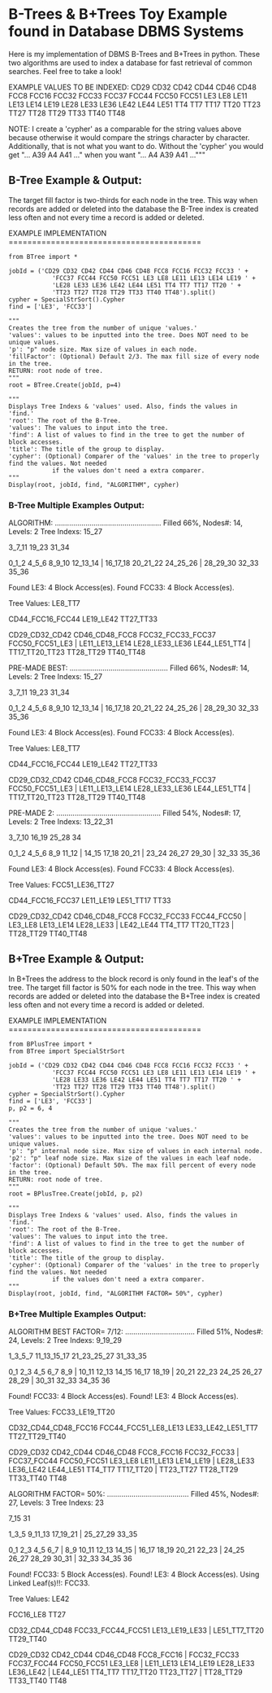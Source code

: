 # B-Trees & B+Trees Toy Example found in Database DBMS Systems

Here is my implementation of DBMS B-Trees and B+Trees in python. These two algorithms are used to index a database for fast retrieval of common searches. Feel free to take a look!

EXAMPLE VALUES TO BE INDEXED:
CD29 CD32 CD42 CD44 CD46 CD48 FCC8 FCC16 FCC32 FCC33 FCC37 FCC44 FCC50 FCC51 LE3 LE8 LE11 LE13 LE14 LE19 LE28 LE33 LE36 LE42 LE44 LE51 TT4 TT7 TT17 TT20 TT23 TT27 TT28 TT29 TT33 TT40 TT48

NOTE: I create a 'cypher' as a comparable for the string values above because otherwise it would compare the strings character by character. Additionally, that is not what you want to do. Without the 'cypher' you would get "... A39 A4 A41 ..." when you want "... A4 A39 A41 ..."""



## B-Tree Example & Output:

The target fill factor is two-thirds for each node in the tree. This way when records are added or deleted into the database the B-Tree index is created less often and not every time a record is added or deleted.

EXAMPLE IMPLEMENTATION =========================================
```
from BTree import *

jobId = ('CD29 CD32 CD42 CD44 CD46 CD48 FCC8 FCC16 FCC32 FCC33 ' +
            'FCC37 FCC44 FCC50 FCC51 LE3 LE8 LE11 LE13 LE14 LE19 ' + 
            'LE28 LE33 LE36 LE42 LE44 LE51 TT4 TT7 TT17 TT20 ' + 
            'TT23 TT27 TT28 TT29 TT33 TT40 TT48').split()
cypher = SpecialStrSort().Cypher
find = ['LE3', 'FCC33']

"""
Creates the tree from the number of unique 'values.'
'values': values to be inputted into the tree. Does NOT need to be unique values.
'p': "p" node size. Max size of values in each node.
'fillFactor': (Optional) Default 2/3. The max fill size of every node in the tree.
RETURN: root node of tree.
"""
root = BTree.Create(jobId, p=4)

"""
Displays Tree Indexs & 'values' used. Also, finds the values in 'find.'
'root': The root of the B-Tree.
'values': The values to input into the tree.
'find': A list of values to find in the tree to get the number of block accesses.
'title': The title of the group to display.
'cypher': (Optional) Comparer of the 'values' in the tree to properly find the values. Not needed
            if the values don't need a extra comparer.
"""
Display(root, jobId, find, "ALGORITHM", cypher)
```


### B-Tree Multiple Examples Output:

ALGORITHM: ....................................................
Filled 66%, Nodes#: 14, Levels: 2
Tree Indexs:
15_27

3_7_11    19_23    31_34

0_1_2    4_5_6    8_9_10    12_13_14  |  16_17_18    20_21_22    24_25_26  |  28_29_30    32_33    35_36

Found LE3: 4 Block Access(es).
Found FCC33: 4 Block Access(es).

Tree Values:
LE8_TT7

CD44_FCC16_FCC44    LE19_LE42    TT27_TT33

CD29_CD32_CD42    CD46_CD48_FCC8    FCC32_FCC33_FCC37    FCC50_FCC51_LE3  |  LE11_LE13_LE14    LE28_LE33_LE36    LE44_LE51_TT4  |  TT17_TT20_TT23    TT28_TT29    TT40_TT48




PRE-MADE BEST: ................................................
Filled 66%, Nodes#: 14, Levels: 2
Tree Indexs:
15_27

3_7_11    19_23    31_34

0_1_2    4_5_6    8_9_10    12_13_14  |  16_17_18    20_21_22    24_25_26  |  28_29_30    32_33    35_36

Found LE3: 4 Block Access(es).
Found FCC33: 4 Block Access(es).

Tree Values:
LE8_TT7

CD44_FCC16_FCC44    LE19_LE42    TT27_TT33

CD29_CD32_CD42    CD46_CD48_FCC8    FCC32_FCC33_FCC37    FCC50_FCC51_LE3  |  LE11_LE13_LE14    LE28_LE33_LE36    LE44_LE51_TT4  |  TT17_TT20_TT23    TT28_TT29    TT40_TT48




PRE-MADE 2: ...................................................
Filled 54%, Nodes#: 17, Levels: 2
Tree Indexs:
13_22_31

3_7_10    16_19    25_28    34

0_1_2    4_5_6    8_9    11_12  |  14_15    17_18    20_21  |  23_24    26_27    29_30  |  32_33    35_36

Found LE3: 4 Block Access(es).
Found FCC33: 4 Block Access(es).

Tree Values:
FCC51_LE36_TT27

CD44_FCC16_FCC37    LE11_LE19    LE51_TT17    TT33

CD29_CD32_CD42    CD46_CD48_FCC8    FCC32_FCC33    FCC44_FCC50  |  LE3_LE8    LE13_LE14    LE28_LE33  |  LE42_LE44    TT4_TT7    TT20_TT23  |  TT28_TT29    TT40_TT48



## B+Tree Example & Output:

In B+Trees the address to the block record is only found in the leaf's of the tree. The target fill factor is 50% for each node in the tree. This way when records are added or deleted into the database the B+Tree index is created less often and not every time a record is added or deleted.

EXAMPLE IMPLEMENTATION =========================================
```
from BPlusTree import *
from BTree import SpecialStrSort

jobId = ('CD29 CD32 CD42 CD44 CD46 CD48 FCC8 FCC16 FCC32 FCC33 ' +
            'FCC37 FCC44 FCC50 FCC51 LE3 LE8 LE11 LE13 LE14 LE19 ' + 
            'LE28 LE33 LE36 LE42 LE44 LE51 TT4 TT7 TT17 TT20 ' + 
            'TT23 TT27 TT28 TT29 TT33 TT40 TT48').split()
cypher = SpecialStrSort().Cypher
find = ['LE3', 'FCC33']
p, p2 = 6, 4

"""
Creates the tree from the number of unique 'values.'
'values': values to be inputted into the tree. Does NOT need to be unique values.
'p': "p" internal node size. Max size of values in each internal node.
'p2': "p" leaf node size. Max size of the values in each leaf node.
'factor': (Optional) Default 50%. The max fill percent of every node in the tree.
RETURN: root node of tree.
"""
root = BPlusTree.Create(jobId, p, p2)

"""
Displays Tree Indexs & 'values' used. Also, finds the values in 'find.'
'root': The root of the B-Tree.
'values': The values to input into the tree.
'find': A list of values to find in the tree to get the number of block accesses.
'title': The title of the group to display.
'cypher': (Optional) Comparer of the 'values' in the tree to properly find the values. Not needed
            if the values don't need a extra comparer.
"""
Display(root, jobId, find, "ALGORITHM FACTOR= 50%", cypher)
```


### B+Tree Multiple Examples Output:

ALGORITHM BEST FACTOR= 7/12: ..................................
Filled 51%, Nodes#: 24, Levels: 2
Tree Indexs:
9_19_29

1_3_5_7    11_13_15_17    21_23_25_27    31_33_35

0_1    2_3    4_5    6_7    8_9  |  10_11    12_13    14_15    16_17    18_19  |  20_21    22_23    24_25    26_27    28_29  |  30_31    32_33    34_35    36

Found! FCC33: 4 Block Access(es).
Found! LE3: 4 Block Access(es).

Tree Values:
FCC33_LE19_TT20

CD32_CD44_CD48_FCC16    FCC44_FCC51_LE8_LE13    LE33_LE42_LE51_TT7    TT27_TT29_TT40

CD29_CD32    CD42_CD44    CD46_CD48    FCC8_FCC16    FCC32_FCC33  |  FCC37_FCC44    FCC50_FCC51    LE3_LE8    LE11_LE13    LE14_LE19  |  LE28_LE33    LE36_LE42    LE44_LE51    TT4_TT7    TT17_TT20  |  TT23_TT27    TT28_TT29    TT33_TT40    TT48




ALGORITHM FACTOR= 50%: ........................................
Filled 45%, Nodes#: 27, Levels: 3
Tree Indexs:
23

7_15    31

1_3_5    9_11_13    17_19_21  |  25_27_29    33_35

0_1    2_3    4_5    6_7  |  8_9    10_11    12_13    14_15  |  16_17    18_19    20_21    22_23  |  24_25    26_27    28_29    30_31  |  32_33    34_35    36

Found! FCC33: 5 Block Access(es).
Found! LE3: 4 Block Access(es). Using Linked Leaf(s)!!: FCC33.

Tree Values:
LE42

FCC16_LE8    TT27

CD32_CD44_CD48    FCC33_FCC44_FCC51    LE13_LE19_LE33  |  LE51_TT7_TT20    TT29_TT40

CD29_CD32    CD42_CD44    CD46_CD48    FCC8_FCC16  |  FCC32_FCC33    FCC37_FCC44    FCC50_FCC51    LE3_LE8  |  LE11_LE13    LE14_LE19    LE28_LE33    LE36_LE42  |  LE44_LE51    TT4_TT7    TT17_TT20    TT23_TT27  |  TT28_TT29    TT33_TT40    TT48